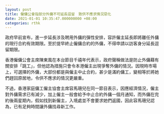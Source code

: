 ```yaml
---
layout: post
title: 僱傭公會指部分外傭不可延長逗留　致供不應求情況惡化
date: 2021-01-01 10:35:47.000000000 +08:00
categories: rthk
---
```


政府早前宣布，進一步延長涉及聘用外傭的彈性安排，容許僱主延長即將離任外傭的現行合約有效期限。至於提早終止僱傭合約的外傭，不得申請以訪客身分延長逗留期限。

香港僱傭公會主席陳東風在本台節目千禧年代表示，政府聲稱做法是防止外傭藉有關安排「跳工」，但他認為措施只會令本港僱主出現爭奪外傭的情況。因現時市場上，可選擇的外傭，大部份都是與僱主中止合約，甚少是滿約傭工，變相等於將她們趕回原居地，令供不應求的情況更嚴重。

不過，香港家庭傭工僱主協會主席容馬珊兒在同一節目表示，因應經濟情況，僱主對外傭需求已有減少，加上僱主一般會給予中止合約外傭一個月通知，而外傭在完約後兩星期內，假如找到新僱主，入境處並不會要求她們返國，因此容馬珊兒認為，已有足夠時間讓外傭找尋新工作。
